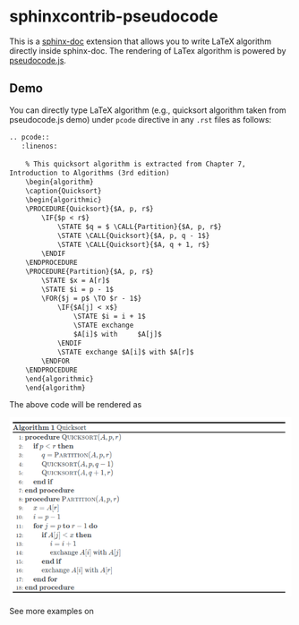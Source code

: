 # sphinxcontrib-pseudocode

This is a [sphinx-doc](https://www.sphinx-doc.org/en/master/) extension that allows you to write LaTeX algorithm
directly inside sphinx-doc. The rendering of LaTex algorithm is powered by 
[pseudocode.js](https://github.com/SaswatPadhi/pseudocode.js).

## Demo

You can directly type LaTeX algorithm (e.g., quicksort algorithm taken from pseudocode.js demo) under ``pcode``
directive in any `.rst` files as follows:

```text
.. pcode::
   :linenos:

    % This quicksort algorithm is extracted from Chapter 7, Introduction to Algorithms (3rd edition)
    \begin{algorithm}
    \caption{Quicksort}
    \begin{algorithmic}
    \PROCEDURE{Quicksort}{$A, p, r$}
        \IF{$p < r$}
            \STATE $q = $ \CALL{Partition}{$A, p, r$}
            \STATE \CALL{Quicksort}{$A, p, q - 1$}
            \STATE \CALL{Quicksort}{$A, q + 1, r$}
        \ENDIF
    \ENDPROCEDURE
    \PROCEDURE{Partition}{$A, p, r$}
        \STATE $x = A[r]$
        \STATE $i = p - 1$
        \FOR{$j = p$ \TO $r - 1$}
            \IF{$A[j] < x$}
                \STATE $i = i + 1$
                \STATE exchange
                $A[i]$ with     $A[j]$
            \ENDIF
            \STATE exchange $A[i]$ with $A[r]$
        \ENDFOR
    \ENDPROCEDURE
    \end{algorithmic}
    \end{algorithm}
```

The above code will be rendered as 

![quicksort-demo](img/quicksort-demo.png)

See more examples on 

